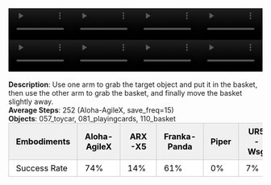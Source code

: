 <!DOCTYPE html>
<html lang="en">
<body>
    <div style="display: flex;">
        <video src="./task_video_clean/place_object_basket/aloha-agilex_head.mp4" controls loop muted autoplay style="width: 25%;"></video>
        <video src="./task_video_clean/place_object_basket/franka-panda_head.mp4" controls loop muted autoplay style="width: 25%;"></video>
        <video src="./task_video_clean/place_object_basket/ARX-X5_head.mp4" controls loop muted autoplay style="width: 25%;"></video>
        <video src="./task_video_clean/place_object_basket/ur5-wsg_head.mp4" controls loop muted autoplay style="width: 25%;"></video>
    </div>
    <div style="display: flex;">
        <video src="./task_video_clean/place_object_basket/aloha-agilex_world.mp4" controls loop muted autoplay style="width: 25%;"></video>
        <video src="./task_video_clean/place_object_basket/franka-panda_world.mp4" controls loop muted autoplay style="width: 25%;"></video>
        <video src="./task_video_clean/place_object_basket/ARX-X5_world.mp4" controls loop muted autoplay style="width: 25%;"></video>
        <video src="./task_video_clean/place_object_basket/ur5-wsg_world.mp4" controls loop muted autoplay style="width: 25%;"></video>
    </div>
    <br><b>Description</b>: Use one arm to grab the target object and put it in the basket, then use the other arm to grab the basket, and finally move the basket slightly away.<br>
    <b>Average Steps</b>: 252 (Aloha-AgileX, save_freq=15)<br>
    <b>Objects</b>: 057_toycar, 081_playingcards, 110_basket<br>
    <table style="margin:0 auto;border-collapse:collapse;width:auto;min-width:180px;background-color:white;">
        <thead>
            <tr style="background:#f0f0f0;">
                <th style="border:1px solid #ccc;padding:6px 14px;color:black;">Embodiments</th>
                <th style="border:1px solid #ccc;padding:6px 14px;color:black;">Aloha-AgileX</th>
                <th style="border:1px solid #ccc;padding:6px 14px;color:black;">ARX-X5</th>
                <th style="border:1px solid #ccc;padding:6px 14px;color:black;">Franka-Panda</th>
                <th style="border:1px solid #ccc;padding:6px 14px;color:black;">Piper</th>
                <th style="border:1px solid #ccc;padding:6px 14px;color:black;">UR5-Wsg</th>
            </tr>
        </thead>
        <tbody>
            <tr style="background:white;">
                <td style="border:1px solid #ccc;padding:6px 14px;color:black;">Success Rate</td>
                <td style="border:1px solid #ccc;padding:6px 14px;color:black;">74%</td>
                <td style="border:1px solid #ccc;padding:6px 14px;color:black;">14%</td>
                <td style="border:1px solid #ccc;padding:6px 14px;color:black;">61%</td>
                <td style="border:1px solid #ccc;padding:6px 14px;color:black;">0%</td>
                <td style="border:1px solid #ccc;padding:6px 14px;color:black;">7%</td>
            </tr>
        </tbody>
    </table>
</body>
</html>
